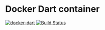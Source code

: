 # Docker Dart container


[![docker-dart](https://img.shields.io/badge/spy86-dart-blue.svg)](https://cloud.docker.com/repository/docker/spy86/dart) [![Build Status](https://travis-ci.org/spy86/docker-dart.svg?branch=master)](https://travis-ci.org/spy86/docker-dart)
